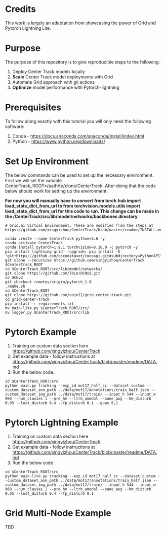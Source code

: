 # Credits
This work is largely an adaptation from showcasing the power of Grid and Pytorch Lightning Lite.

# Purpose
The purpose of this repository is to give reproducible steps to the following:
1. Deploy Center Track models locally
2. **Scale** Center Track model deployments with Grid
3. Automate Grid approach with git actions
4. **Optimize** model performance with Pytorch-lightning

# Prerequisites
To follow along exactly with this tutorial you will only need the following software:
1. Conda - https://docs.anaconda.com/anaconda/install/index.html
2. Python - https://www.python.org/downloads/

# Set Up Environment
The below commands can be used to set up the necessary environment. First we will set the variable CenterTrack_ROOT=/path/to/clone/CenterTrack. After doing that the code below should work for setting up the environment.

**For now you will manually have to convert from torch.hub import load_state_dict_from_url to from torchvision.models.utils import load_state_dict_from_url for this code to run. This change can be made in the /CenterTrack/src/lib/model/networks/backbones directory**

```
# Grid.ai Virtual Environment. These are modified from the steps at https://github.com/xingyizhou/CenterTrack/blob/master/readme/INSTALL.md

conda create --name CenterTrack python=3.6 -y
conda activate CenterTrack
conda install pytorch=1.9.1 torchvision=0.10.0 -c pytorch -y
pip install lightning-grid --upgrade; pip install -U "git+https://github.com/cocodataset/cocoapi.git#subdirectory=PythonAPI"
git clone --recursive https://github.com/xingyizhou/CenterTrack $CenterTrack_ROOT
cd $CenterTrack_ROOT/src/lib/model/networks/
git clone https://github.com/lbin/DCNv2.git
cd DCNv2
git checkout remotes/origin/pytorch_1.9
./make.sh
cd $CenterTrack_ROOT
git clone https://github.com/oojo12/grid-center-track.git
cd grid-center-track
pip install -r requirements.txt
mv main-lite.py $CenterTrack_ROOT/src/
mv logger.py $CenterTrack_ROOT/src/lib
```

# Pytorch Example
1. Training on custom data section here https://github.com/xingyizhou/CenterTrack
2. Get example data - follow instructions at https://github.com/xingyizhou/CenterTrack/blob/master/readme/DATA.md
3. Run the below code.
```
cd $CenterTrack_ROOT/src
python main.py tracking --exp_id mot17_half_sc --dataset custom --custom_dataset_ann_path ../data/mot17/annotations/train_half.json --custom_dataset_img_path ../data/mot17/train/ --input_h 544 --input_w 960 --num_classes 1 --pre_hm --ltrb_amodal --same_aug --hm_disturb 0.05 --lost_disturb 0.4 --fp_disturb 0.1 --gpus 0,1
```

# Pytorch Lightning Example
1. Training on custom data section here https://github.com/xingyizhou/CenterTrack
2. Get example data - follow instructions at https://github.com/xingyizhou/CenterTrack/blob/master/readme/DATA.md
3. Run the below code
```
cd $CenterTrack_ROOT/src
python main-lite.py tracking --exp_id mot17_half_sc --dataset custom --custom_dataset_ann_path ../data/mot17/annotations/train_half.json --custom_dataset_img_path ../data/mot17/train/ --input_h 544 --input_w 960 --num_classes 1 --pre_hm --ltrb_amodal --same_aug --hm_disturb 0.05 --lost_disturb 0.4 --fp_disturb 0.1
```

# Grid Multi-Node Example
TBD
